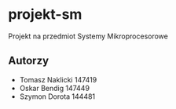 # projekt-sm
Projekt na przedmiot Systemy Mikroprocesorowe

## Autorzy
- Tomasz Naklicki 147419
- Oskar Bendig 147449
- Szymon Dorota 144481

